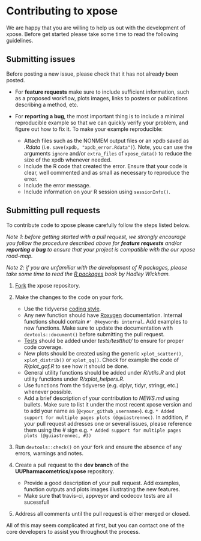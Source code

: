 # Contributing to xpose

We are happy that you are willing to help us out with the development of xpose. Before get started please take some time to read the following guidelines. 

## Submitting issues

Before posting a new issue, please check that it has not already been posted.

* For **feature requests** make sure to include sufficient information, such as a proposed workflow, plots images, links to posters or publications describing a method, etc.
* For **reporting a bug**, the most important thing is to include a minimal reproducible example so that we can quickly verify your problem, and figure out how to fix it. To make your example reproducible:

    + Attach files such as the NONMEM output files or an xpdb saved as *.Rdata* (i.e. `save(xpdb, "xpdb_error.Rdata")`). Note, you can use the arguments `ignore` and/or `extra_files` of `xpose_data()` to reduce the size of the xpdb whenever needed.
    + Include the R code that created the error. Ensure that your code is clear, well commented and as small as necessary to reproduce the error.
    + Include the error message.
    + Include information on your R session using `sessionInfo()`.

## Submitting pull requests

To contribute code to xpose please carefully follow the steps listed below.

*Note 1: before getting started with a pull request, we strongly encourage you follow the procedure described above for **feature requests** and/or **reporting a bug** to ensure that your project is compatible with the our xpose road-map.*

*Note 2: if you are unfamiliar with the development of R packages, please take some time to read the [R packages](http://r-pkgs.had.co.nz) book by Hadley Wickham.*

1. [Fork](https://github.com/UUPharmacometrics/xpose/fork) the xpose repository.
1. Make the changes to the code on your fork.

    + Use the tidyverse [coding style](http://style.tidyverse.org/).
    + Any new function should have [Roxygen](http://r-pkgs.had.co.nz/man.html) documentation. Internal functions should contain `#' @keywords internal`. Add examples to new functions. Make sure to update the documentation with `devtools::document()` before submitting the pull request.
    + [Tests](http://r-pkgs.had.co.nz/tests.html) should be added under *tests/testthat/* to ensure for proper code coverage.
    + New plots should be created using the generic `xplot_scatter()`, `xplot_distrib()` or `xplot_qq()`. Check for example the code of *R/plot_gof.R* to see how it should be done.
    + General utility functions should be added under *R/utils.R* and plot utility functions under *R/xplot_helpers.R*.
    + Use functions from the tidyverse (e.g. dplyr, tidyr, stringr, etc.) whenever possible.
    + Add a brief description of your contribution to *NEWS.md* using bullets. Make sure to list it under the most recent xpose version and to add your name as (`@<your_github_username>`). e.g. `* Added support for multiple pages plots (@guiastrennec)`. In addition, if your pull request addresses one or several issues, please reference them using the # sign e.g. `* Added support for multiple pages plots (@guiastrennec, #3)`
    
1. Run `devtools::check()` on your fork and ensure the absence of any errors, warnings and notes.
1. Create a pull request to the **dev branch** of the **UUPharmacometrics/xpose** repository.

    + Provide a good description of your pull request. Add examples, function outputs and plots images illustrating the new features.
    + Make sure that travis-ci, appveyor and codecov tests are all sucessfull
    
1. Address all comments until the pull request is either merged or closed.

All of this may seem complicated at first, but you can contact one of the core developers to assist you throughout the process.
